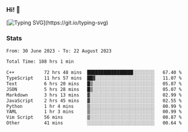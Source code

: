 ### Hi!  👋

[![Typing SVG](https://readme-typing-svg.herokuapp.com?font=Fira+Code&pause=1000&width=435&lines=Hello!+I'm+Texiwustion.)](https://git.io/typing-svg)

### Stats

<!--START_SECTION:waka-->

```txt
From: 30 June 2023 - To: 22 August 2023

Total Time: 108 hrs 1 min

C++           72 hrs 48 mins  █████████████████░░░░░░░░   67.40 %
TypeScript    11 hrs 57 mins  ██▓░░░░░░░░░░░░░░░░░░░░░░   11.07 %
Text          6 hrs 20 mins   █▒░░░░░░░░░░░░░░░░░░░░░░░   05.87 %
JSON          5 hrs 28 mins   █▒░░░░░░░░░░░░░░░░░░░░░░░   05.07 %
Markdown      3 hrs 13 mins   ▓░░░░░░░░░░░░░░░░░░░░░░░░   02.99 %
JavaScript    2 hrs 45 mins   ▓░░░░░░░░░░░░░░░░░░░░░░░░   02.55 %
Python        1 hr 4 mins     ▒░░░░░░░░░░░░░░░░░░░░░░░░   00.99 %
YAML          1 hr 3 mins     ▒░░░░░░░░░░░░░░░░░░░░░░░░   00.99 %
Vim Script    56 mins         ▒░░░░░░░░░░░░░░░░░░░░░░░░   00.87 %
Other         41 mins         ░░░░░░░░░░░░░░░░░░░░░░░░░   00.64 %
```

<!--END_SECTION:waka-->
